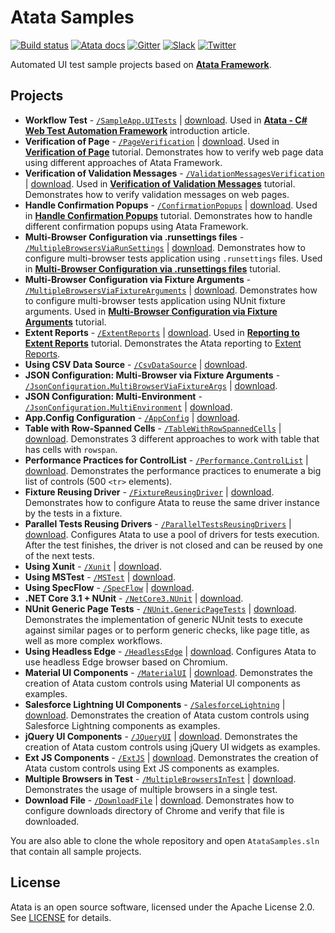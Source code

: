 # Atata Samples

[![Build status](https://dev.azure.com/atata-framework/atata-samples/_apis/build/status/atata-samples-ci?branchName=master)](https://dev.azure.com/atata-framework/atata-samples/_build/latest?definitionId=30&branchName=master)
[![Atata docs](https://img.shields.io/badge/docs-Atata_Framework-orange.svg)](https://atata.io)
[![Gitter](https://badges.gitter.im/atata-framework/atata.svg)](https://gitter.im/atata-framework/atata)
[![Slack](https://img.shields.io/badge/join-Slack-green.svg?colorB=4EB898)](https://join.slack.com/t/atata-framework/shared_invite/zt-5j3lyln7-WD1ZtMDzXBhPm0yXLDBzbA)
[![Twitter](https://img.shields.io/badge/follow-@AtataFramework-blue.svg)](https://twitter.com/AtataFramework)

Automated UI test sample projects based on **[Atata Framework](https://atata.io)**.

## Projects

- **Workflow Test** - [`/SampleApp.UITests`](../../tree/master/SampleApp.UITests)
  | [download](../../raw/master/_archives/SampleApp.UITests.zip).
  Used in **[Atata - C# Web Test Automation Framework](https://www.codeproject.com/Articles/1158365/Atata-New-Test-Automation-Framework)** introduction article.
- **Verification of Page** - [`/PageVerification`](../../tree/master/PageVerification)
  | [download](../../raw/master/_archives/PageVerification.zip).
  Used in **[Verification of Page](https://atata.io/tutorials/verification-of-page/)** tutorial.
  Demonstrates how to verify web page data using different approaches of Atata Framework.
- **Verification of Validation Messages** - [`/ValidationMessagesVerification`](../../tree/master/ValidationMessagesVerification)
  | [download](../../raw/master/_archives/ValidationMessagesVerification.zip).
  Used in **[Verification of Validation Messages](https://atata.io/tutorials/verification-of-validation-messages/)** tutorial.
  Demonstrates how to verify validation messages on web pages.
- **Handle Confirmation Popups** - [`/ConfirmationPopups`](../../tree/master/ConfirmationPopups)
  | [download](../../raw/master/_archives/ConfirmationPopups.zip).
  Used in **[Handle Confirmation Popups](https://atata.io/tutorials/handle-confirmation-popups/)** tutorial.
  Demonstrates how to handle different confirmation popups using Atata Framework.
- **Multi-Browser Configuration via .runsettings files** - [`/MultipleBrowsersViaRunSettings`](../../tree/master/MultipleBrowsersViaRunSettings)
  | [download](../../raw/master/_archives/MultipleBrowsersViaRunSettings.zip).
  Demonstrates how to configure multi-browser tests application using `.runsettings` files.
  Used in **[Multi-Browser Configuration via .runsettings files](https://atata.io/tutorials/multi-browser-configuration-via-runsettings-files/)** tutorial.
- **Multi-Browser Configuration via Fixture Arguments** - [`/MultipleBrowsersViaFixtureArguments`](../../tree/master/MultipleBrowsersViaFixtureArguments)
  | [download](../../raw/master/_archives/MultipleBrowsersViaFixtureArguments.zip).
  Demonstrates how to configure multi-browser tests application using NUnit fixture arguments.
  Used in **[Multi-Browser Configuration via Fixture Arguments](https://atata.io/tutorials/multi-browser-configuration-via-fixture-arguments/)** tutorial.
- **Extent Reports** - [`/ExtentReports`](../../tree/master/ExtentReports)
  | [download](../../raw/master/_archives/ExtentReports.zip).
  Used in **[Reporting to Extent Reports](https://atata.io/tutorials/reporting-to-extentreports/)** tutorial.
  Demonstrates the Atata reporting to [Extent Reports](https://extentreports.com/).
- **Using CSV Data Source** - [`/CsvDataSource`](../../tree/master/CsvDataSource)
  | [download](../../raw/master/_archives/CsvDataSource.zip).
- **JSON Configuration: Multi-Browser via Fixture Arguments** - [`/JsonConfiguration.MultiBrowserViaFixtureArgs`](../../tree/master/JsonConfiguration.MultiBrowserViaFixtureArgs)
  | [download](../../raw/master/_archives/JsonConfiguration.MultiBrowserViaFixtureArgs.zip).
- **JSON Configuration: Multi-Environment** - [`/JsonConfiguration.MultiEnvironment`](../../tree/master/JsonConfiguration.MultiEnvironment)
  | [download](../../raw/master/_archives/JsonConfiguration.MultiEnvironment.zip).
- **App.Config Configuration** - [`/AppConfig`](../../tree/master/AppConfig)
  | [download](../../raw/master/_archives/AppConfig.zip).
- **Table with Row-Spanned Cells** - [`/TableWithRowSpannedCells`](../../tree/master/TableWithRowSpannedCells)
  | [download](../../raw/master/_archives/TableWithRowSpannedCells.zip).
  Demonstrates 3 different approaches to work with table that has cells with `rowspan`.
- **Performance Practices for ControlList** - [`/Performance.ControlList`](../../tree/master/Performance.ControlList)
  | [download](../../raw/master/_archives/Performance.ControlList.zip).
  Demonstrates the performance practices to enumerate a big list of controls (500 `<tr>` elements).
- **Fixture Reusing Driver** - [`/FixtureReusingDriver`](../../tree/master/FixtureReusingDriver)
  | [download](../../raw/master/_archives/FixtureReusingDriver.zip).
  Demonstrates how to configure Atata to reuse the same driver instance by the tests in a fixture.
- **Parallel Tests Reusing Drivers** - [`/ParallelTestsReusingDrivers`](../../tree/master/ParallelTestsReusingDrivers)
  | [download](../../raw/master/_archives/ParallelTestsReusingDrivers.zip).
  Configures Atata to use a pool of drivers for tests execution.
  After the test finishes, the driver is not closed and can be reused by one of the next tests.
- **Using Xunit** - [`/Xunit`](../../tree/master/Xunit)
  | [download](../../raw/master/_archives/Xunit.zip).
- **Using MSTest** - [`/MSTest`](../../tree/master/MSTest)
  | [download](../../raw/master/_archives/MSTest.zip).
- **Using SpecFlow** - [`/SpecFlow`](../../tree/master/SpecFlow)
  | [download](../../raw/master/_archives/SpecFlow.zip).
- **.NET Core 3.1 + NUnit** - [`/NetCore3.NUnit`](../../tree/master/NetCore3.NUnit)
  | [download](../../raw/master/_archives/NetCore3.NUnit.zip).
- **NUnit Generic Page Tests** - [`/NUnit.GenericPageTests`](../../tree/master/NUnit.GenericPageTests)
  | [download](../../raw/master/_archives/NUnit.GenericPageTests.zip).
  Demonstrates the implementation of generic NUnit tests to execute against similar pages or to perform generic checks,
  like page title, as well as more complex workflows.
- **Using Headless Edge** - [`/HeadlessEdge`](../../tree/master/HeadlessEdge)
  | [download](../../raw/master/_archives/HeadlessEdge.zip).
  Configures Atata to use headless Edge browser based on Chromium.
- **Material UI Components** - [`/MaterialUI`](../../tree/master/MaterialUI)
  | [download](../../raw/master/_archives/MaterialUI.zip).
  Demonstrates the creation of Atata custom controls using Material UI components as examples.
- **Salesforce Lightning UI Components** - [`/SalesforceLightning`](../../tree/master/SalesforceLightning)
  | [download](../../raw/master/_archives/SalesforceLightning.zip).
  Demonstrates the creation of Atata custom controls using Salesforce Lightning components as examples.
- **jQuery UI Components** - [`/JQueryUI`](../../tree/master/JQueryUI)
  | [download](../../raw/master/_archives/JQueryUI.zip).
  Demonstrates the creation of Atata custom controls using jQuery UI widgets as examples.
- **Ext JS Components** - [`/ExtJS`](../../tree/master/ExtJS)
  | [download](../../raw/master/_archives/JQueryUI.zip).
  Demonstrates the creation of Atata custom controls using Ext JS components as examples.
- **Multiple Browsers in Test** - [`/MultipleBrowsersInTest`](../../tree/master/MultipleBrowsersInTest)
  | [download](../../raw/master/_archives/MultipleBrowsersInTest.zip).
  Demonstrates the usage of multiple browsers in a single test.
- **Download File** - [`/DownloadFile`](../../tree/master/DownloadFile)
  | [download](../../raw/master/_archives/DownloadFile.zip).
  Demonstrates how to configure downloads directory of Chrome and verify that file is downloaded.

You are also able to clone the whole repository and open `AtataSamples.sln` that contain all sample projects.

## License

Atata is an open source software, licensed under the Apache License 2.0.
See [LICENSE](LICENSE) for details.
